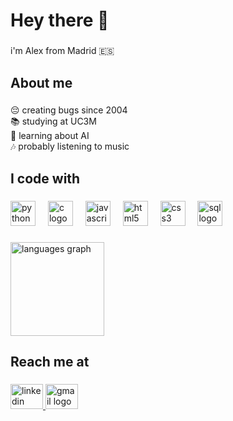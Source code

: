 ###

<h1 align="left">Hey there 👋</h1>

###

<p align="left">i'm Alex from Madrid 🇪🇸</p>

###

<h2 align="left">About me</h2>

###

<p align="left">😔 creating bugs since 2004<br>📚 studying at UC3M<br>🤖 learning about AI<br>🎶 probably listening to music</p>

###

<h2 align="left">I code with</h2>

###

<div align="left">
  <img src="https://cdn.jsdelivr.net/gh/devicons/devicon/icons/python/python-original.svg" height="40" alt="python logo"  />
  <img width="12" />
  <img src="https://cdn.jsdelivr.net/gh/devicons/devicon/icons/c/c-original.svg" height="40" alt="c logo"  />
  <img width="12" />
  <img src="https://cdn.jsdelivr.net/gh/devicons/devicon/icons/javascript/javascript-original.svg" height="40" alt="javascript logo"  />
  <img width="12" />
  <img src="https://cdn.jsdelivr.net/gh/devicons/devicon/icons/html5/html5-original.svg" height="40" alt="html5 logo"  />
  <img width="12" />
  <img src="https://cdn.jsdelivr.net/gh/devicons/devicon/icons/css3/css3-original.svg" height="40" alt="css3 logo"  />
  <img width="12" />
  <img src="https://static-00.iconduck.com/assets.00/sql-database-generic-icon-1521x2048-d0vdpxpg.png" height="40" alt="sql logo"  />
</div>

###

<div align="left">
  <img src="https://github-readme-stats.vercel.app/api/top-langs?username=alejandrocuestagarcia&locale=en&hide_title=false&layout=compact&card_width=320&langs_count=5&theme=dracula&hide_border=false&order=2" height="150" alt="languages graph"  />
</div>

###

<h2 align="left">Reach me at</h2>

###

<div align="left">
  <a href="www.linkedin.com/in/alejandro-cuesta-garcia" target="_blank">
    <img src="https://raw.githubusercontent.com/maurodesouza/profile-readme-generator/master/src/assets/icons/social/linkedin/default.svg" width="52" height="40" alt="linkedin logo"  />
  </a>
  <a href="n.alejandro.cuesta.garcia@gmail.com" target="_blank">
    <img src="https://raw.githubusercontent.com/maurodesouza/profile-readme-generator/master/src/assets/icons/social/gmail/default.svg" width="52" height="40" alt="gmail logo"  />
  </a>
</div>

###
